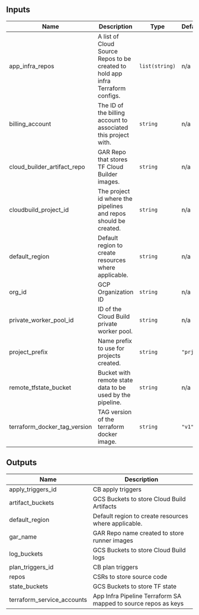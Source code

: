 <!-- BEGINNING OF PRE-COMMIT-TERRAFORM DOCS HOOK -->
## Inputs

| Name | Description | Type | Default | Required |
|------|-------------|------|---------|:--------:|
| app\_infra\_repos | A list of Cloud Source Repos to be created to hold app infra Terraform configs. | `list(string)` | n/a | yes |
| billing\_account | The ID of the billing account to associated this project with. | `string` | n/a | yes |
| cloud\_builder\_artifact\_repo | GAR Repo that stores TF Cloud Builder images. | `string` | n/a | yes |
| cloudbuild\_project\_id | The project id where the pipelines and repos should be created. | `string` | n/a | yes |
| default\_region | Default region to create resources where applicable. | `string` | n/a | yes |
| org\_id | GCP Organization ID | `string` | n/a | yes |
| private\_worker\_pool\_id | ID of the Cloud Build private worker pool. | `string` | n/a | yes |
| project\_prefix | Name prefix to use for projects created. | `string` | `"prj"` | no |
| remote\_tfstate\_bucket | Bucket with remote state data to be used by the pipeline. | `string` | n/a | yes |
| terraform\_docker\_tag\_version | TAG version of the terraform docker image. | `string` | `"v1"` | no |

## Outputs

| Name | Description |
|------|-------------|
| apply\_triggers\_id | CB apply triggers |
| artifact\_buckets | GCS Buckets to store Cloud Build Artifacts |
| default\_region | Default region to create resources where applicable. |
| gar\_name | GAR Repo name created to store runner images |
| log\_buckets | GCS Buckets to store Cloud Build logs |
| plan\_triggers\_id | CB plan triggers |
| repos | CSRs to store source code |
| state\_buckets | GCS Buckets to store TF state |
| terraform\_service\_accounts | App Infra Pipeline Terraform SA mapped to source repos as keys |

<!-- END OF PRE-COMMIT-TERRAFORM DOCS HOOK -->
